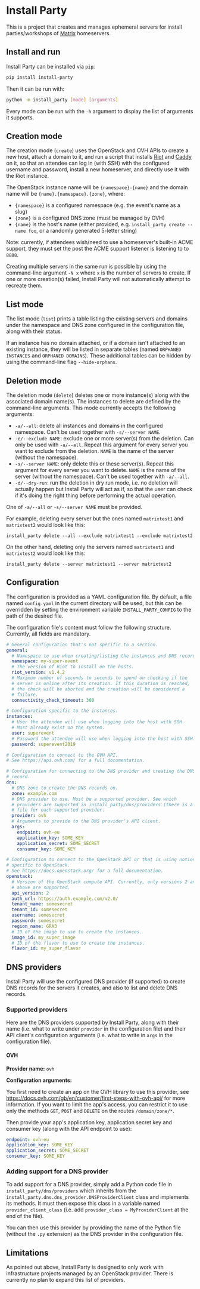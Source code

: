 # Install Party

This is a project that creates and manages ephemeral servers for install
parties/workshops of [Matrix](https://matrix.org) homeservers.

## Install and run

Install Party can be installed via `pip`:

```bash
pip install install-party
```

Then it can be run with:

```bash
python -m install_party [mode] [arguments]
```

Every mode can be run with the `-h` argument to display the list of
arguments it supports.

## Creation mode

The creation mode (`create`) uses the OpenStack and OVH APIs to create a
new host, attach a domain to it, and run a script that installs
[Riot](https://github.com/vector-im/riot-web) and
[Caddy](https://caddyserver.com/) on it, so that an attendee can log in
(with SSH) with the configured username and password, install a new
homeserver, and directly use it with the Riot instance.

The OpenStack instance name will be `{namespace}-{name}` and the domain name will be `{name}.{namespace}.{zone}`, where:

* `{namespace}` is a configured namespace (e.g. the event's name as a slug)
* `{zone}` is a configured DNS zone (must be managed by OVH)
* `{name}` is the host's name (either provided, e.g. `install_party create --name foo`, or a randomly generated 5-letter string)

Note: currently, if attendees wish/need to use a homeserver's built-in
ACME support, they must set the post the ACME support listener is
listening to to `8888`.

Creating multiple servers in the same run is possible by using the
command-line argument `-N x` where `x` is the number of servers to
create. If one or more creation(s) failed, Install Party will not
automatically attempt to recreate them.

## List mode

The list mode (`list`) prints a table listing the existing servers and
domains under the namespace and DNS zone configured in the configuration
file, along with their status.

If an instance has no domain attached, or if a domain isn't attached to
an existing instance, they will be listed in separate tables (named
`ORPHANED INSTANCES` and `ORPHANED DOMAINS`). These additional tables
can be hidden by using the command-line flag `--hide-orphans`.

## Deletion mode

The deletion mode (`delete`) deletes one or more instance(s) along with
the associated domain name(s). The instances to delete are defined by
the command-line arguments. This mode currently accepts the following
arguments:

* `-a/--all`: delete all instances and domains in the configured namespace. Can't be used together with `-s/--server NAME`.
* `-e/--exclude NAME`: exclude one or more server(s) from the deletion. Can only be used with `-a/--all`. Repeat this argument for every server you want to exclude from the deletion. `NAME` is the name of the server (without the namespace).
* `-s/--server NAME`: only delete this or these server(s). Repeat this argument for every server you want to delete. `NAME` is the name of the server (without the namespace). Can't be used together with `-a/--all`.
* `-d/--dry-run`: run the deletion in dry run mode, i.e. no deletion will actually happen but Install Party will act as if, so that the user can check if it's doing the right thing before performing the actual operation.

One of `-a/--all` or `-s/--server NAME` must be provided.

For example, deleting every server but the ones named `matrixtest1` and
`matrixtest2` would look like this:

```
install_party delete --all --exclude matrixtest1 --exclude matrixtest2
```

On the other hand, deleting only the servers named `matrixtest1` and
`matrixtest2` would look like this:

```
install_party delete --server matrixtest1 --server matrixtest2
```

## Configuration

The configuration is provided as a YAML configuration file. By default,
a file named `config.yaml` in the current directory will be used, but
this can be overridden by setting the environment variable
`INSTALL_PARTY_CONFIG` to the path of the desired file.

The configuration file's content must follow the following structure.
Currently, all fields are mandatory.

```yaml
# General configuration that's not specific to a section.
general:
  # Namespace to use when creating/listing the instances and DNS records.
  namespace: my-super-event
  # The version of Riot to install on the hosts.
  riot_version: v1.4.2
  # Maximum number of seconds to seconds to spend on checking if the
  # server is online after its creation. If this duration is reached,
  # the check will be aborted and the creation will be considered a
  # failure. 
  connectivity_check_timeout: 300

# Configuration specific to the instances.
instances:
  # User the attendee will use when logging into the host with SSH.
  # Must already exist on the system.
  user: superevent
  # Password the attendee will use when logging into the host with SSH.
  password: superevent2019

# Configuration to connect to the OVH API.
# See https://api.ovh.com/ for a full documentation.

# Configuration for connecting to the DNS provider and creating the DNS
# record.
dns:
  # DNS zone to create the DNS records on.
  zone: example.com
  # DNS provider to use. Must be a supported provider. See which
  # providers are supported in install_party/dns/providers (there is a
  # file for each supported provider.
  provider: ovh
  # Arguments to provide to the DNS provider's API client.
  args:
    endpoint: ovh-eu
    application_key: SOME_KEY
    application_secret: SOME_SECRET
    consumer_key: SOME_KEY

# Configuration to connect to the OpenStack API or that is using notions
# specific to OpenStack.
# See https://docs.openstack.org/ for a full documentation.
openstack:
  # Version of the OpenStack compute API. Currently, only versions 2 and
  # above are supported.
  api_version: 2
  auth_url: https://auth.example.com/v2.0/
  tenant_name: somesecret
  tenant_id: somesecret
  username: somesecret
  password: somesecret
  region_name: GRA3
  # ID of the image to use to create the instances.
  image_id: my_super_image
  # ID of the flavor to use to create the instances.
  flavor_id: my_super_flavor
```

## DNS providers

Install Party will use the configured DNS provider (if supported) to
create DNS records for the servers it creates, and also to list and
delete DNS records.

### Supported providers

Here are the DNS providers supported by Install Party, along with their
name (i.e. what to write under `provider` in the configuration file) and
their API client's configuration arguments (i.e. what to write in `args`
in the configuration file).

#### OVH

**Provider name:** `ovh`

**Configuration arguments:**

You first need to create an app on the OVH library to use this provider,
see https://docs.ovh.com/gb/en/customer/first-steps-with-ovh-api/ for
more information. If you want to limit the app's access, you can
restrict it to use only the methods `GET`, `POST` and `DELETE` on the
routes `/domain/zone/*`.

Then provide your app's application key, application secret key and
consumer key (along with the API endpoint to use):

```yaml
endpoint: ovh-eu
application_key: SOME_KEY
application_secret: SOME_SECRET
consumer_key: SOME_KEY
```

### Adding support for a DNS provider

To add support for a DNS provider, simply add a Python code file in
`install_party/dns/providers` which inherits from the
`install_party.dns.dns_provider.DNSProviderClient` class and implements
its methods. It must then expose this class in a variable named
`provider_client_class` (i.e. add `provider_class = MyProviderClient` at
the end of the file).

You can then use this provider by providing the name of the Python file
(without the `.py` extension) as the DNS provider in the configuration
file.

## Limitations

As pointed out above, Install Party is designed to only work with
infrastructure projects managed by an OpenStack provider. There is
currently no plan to expand this list of providers.
